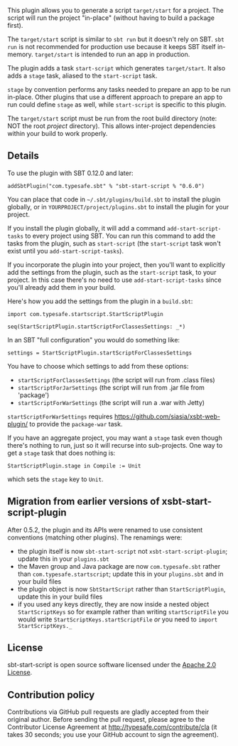 This plugin allows you to generate a script `target/start` for a
project.  The script will run the project "in-place" (without having
to build a package first).

The `target/start` script is similar to `sbt run` but it doesn't rely
on SBT. `sbt run` is not recommended for production use because it
keeps SBT itself in-memory. `target/start` is intended to run an
app in production.

The plugin adds a task `start-script` which generates `target/start`.
It also adds a `stage` task, aliased to the `start-script` task.

`stage` by convention performs any tasks needed to prepare an app to
be run in-place. Other plugins that use a different approach to
prepare an app to run could define `stage` as well, while
`start-script` is specific to this plugin.

The `target/start` script must be run from the root build directory
(note: NOT the root _project_ directory). This allows inter-project
dependencies within your build to work properly.

## Details

To use the plugin with SBT 0.12.0 and later:

    addSbtPlugin("com.typesafe.sbt" % "sbt-start-script % "0.6.0")

You can place that code in `~/.sbt/plugins/build.sbt` to install the
plugin globally, or in `YOURPROJECT/project/plugins.sbt` to
install the plugin for your project.

If you install the plugin globally, it will add a command
`add-start-script-tasks` to every project using SBT. You can run this
command to add the tasks from the plugin, such as `start-script` (the
`start-script` task won't exist until you `add-start-script-tasks`).

If you incorporate the plugin into your project, then you'll want to
explicitly add the settings from the plugin, such as the
`start-script` task, to your project. In this case there's no need to
use `add-start-script-tasks` since you'll already add them in your
build.

Here's how you add the settings from the plugin in a `build.sbt`:

    import com.typesafe.startscript.StartScriptPlugin

    seq(StartScriptPlugin.startScriptForClassesSettings: _*)

In an SBT "full configuration" you would do something like:

    settings = StartScriptPlugin.startScriptForClassesSettings

You have to choose which settings to add from these options:

 - `startScriptForClassesSettings`  (the script will run from .class files)
 - `startScriptForJarSettings`      (the script will run from .jar file from 'package')
 - `startScriptForWarSettings`      (the script will run a .war with Jetty)

`startScriptForWarSettings` requires
https://github.com/siasia/xsbt-web-plugin/ to provide the
`package-war` task.

If you have an aggregate project, you may want a `stage` task even
though there's nothing to run, just so it will recurse into sub-projects.
One way to get a `stage` task that does nothing is:

    StartScriptPlugin.stage in Compile := Unit

which sets the `stage` key to `Unit`.

## Migration from earlier versions of xsbt-start-script-plugin

After 0.5.2, the plugin and its APIs were renamed to use
consistent conventions (matching other plugins). The renamings
were:

 - the plugin itself is now `sbt-start-script` not
   `xsbt-start-script-plugin`; update this in your `plugins.sbt`
 - the Maven group and Java package are now `com.typesafe.sbt`
   rather than `com.typesafe.startscript`; update this in your
   `plugins.sbt` and in your build files
 - the plugin object is now `SbtStartScript` rather than
   `StartScriptPlugin`, update this in your build files
 - if you used any keys directly, they are now inside a nested
   object `StartScriptKeys` so for example rather than writing
   `startScriptFile` you would write
   `StartScriptKeys.startScriptFile` _or_ you need to `import
   StartScriptKeys._`

## License

sbt-start-script is open source software licensed under the
[Apache 2.0 License](http://www.apache.org/licenses/LICENSE-2.0.html).

## Contribution policy

Contributions via GitHub pull requests are gladly accepted from
their original author.  Before sending the pull request, please
agree to the Contributor License Agreement at
http://typesafe.com/contribute/cla (it takes 30 seconds; you use
your GitHub account to sign the agreement).

